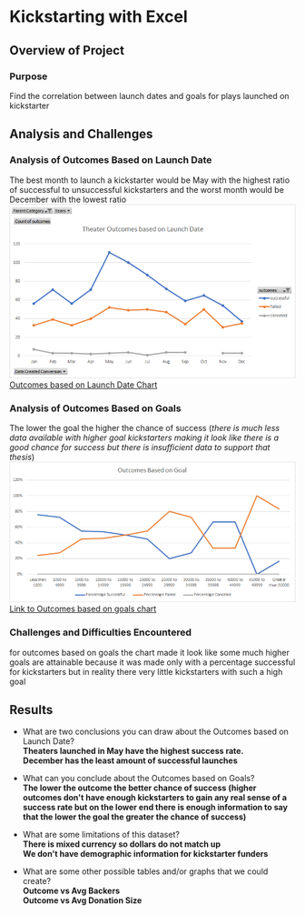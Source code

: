 # Kickstarting with Excel

## Overview of Project

### Purpose  
Find the correlation between launch dates and goals for plays launched on kickstarter

## Analysis and Challenges

### Analysis of Outcomes Based on Launch Date  
The best month to launch a kickstarter would be May with the highest ratio of successful to unsuccessful kickstarters and the worst month would be December with the lowest ratio  
![Outcomes based on Launch Date](https://github.com/dubes1/kickstarter-analysis/blob/main/resources/Theater_Outcomes_vs_Launch.png?raw=true)  
[Outcomes based on Launch Date Chart](https://github.com/dubes1/kickstarter-analysis/blob/main/resources/Outcomes_vs_Goals.png)

### Analysis of Outcomes Based on Goals  
The lower the goal the higher the chance of success (*there is much less data available with higher goal kickstarters making it look like there is a good chance for success but there is insufficient data to support that thesis*)  
![Outcomes based on goals chart](https://github.com/dubes1/kickstarter-analysis/blob/main/resources/Outcomes_vs_Goals.png?raw=true)  
[Link to Outcomes based on goals chart](https://github.com/dubes1/kickstarter-analysis/blob/main/resources/Outcomes_vs_Goals.png)

### Challenges and Difficulties Encountered  
for outcomes based on goals the chart made it look like some much higher goals are attainable because it was made only with a percentage successful for kickstarters but in reality there very little kickstarters with such a high goal

## Results

- What are two conclusions you can draw about the Outcomes based on Launch Date?  
__Theaters launched in May have the highest success rate.__  
__December has the least amount of successful launches__
- What can you conclude about the Outcomes based on Goals?  
__The lower the outcome the better chance of success (higher outcomes don't have enough kickstarters to gain any real sense of a success rate but on the lower end there is enough information to say that the lower the goal the greater the chance of success)__

- What are some limitations of this dataset?  
__There is mixed currency so dollars do not match up__  
__We don't have demographic information for kickstarter funders__

- What are some other possible tables and/or graphs that we could create?  
__Outcome vs Avg Backers__  
__Outcome vs Avg Donation Size__  
